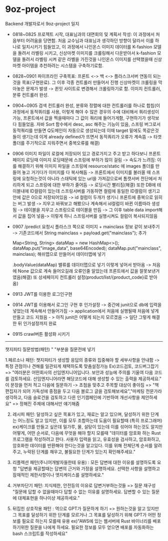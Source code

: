 # 9oz-project
Backend 개발자로서 9oz-project 일지

+ 0818~0825 프로젝트 시작, 대표님과의 대면회의 및 계획서 작성: 이 과정에서 처음부터 어려움을 당면함. 처음 교수님과 대표님과 생각하던 방향이 달라서 이를 하나로 일치시키기 힘들었고, 이 과정에서 나인온스 이미지 데이터를 K-fashion 모델을 돌려서 라벨링 시키고, 신상마켓 이미지를 크롤링해서 다운받아서 k-fashion 모델을 돌려서 라벨링 시켜 같은 라벨을 가진것을 나인온스 이미지를 선택했을때 신상마켓 아이템을 추천하려는 시스템을 구축하기로함.

+ 0828~0901 파이프라인 구축목표: 프론트 <-> 백 <-> 플라스크서버 연동이 되는것을 목표(구현완료). 그 이후 각종 컨트롤러 만들어서 진행 신상마켓이 크롤링을 막아놓은 문제가 발생 -> 퀸잇 사이트로 변경해서 크롤링하기로 함. 이미지 컨트롤러, 분류 컨트롤러 완성.

+ 0904~0905 검색 컨트롤러 완성, 분류와 정렬에 대한 컨트롤러를 하나로 합침(이 과정에서 동적쿼리를 사용, 이렇게 해야 수 많은 경우의 수에 대비해서 쿼리생성이 가능, 프론트에서 값을 찍을때마다 그 값이 쿼리에 들어가게함, 구현하기가 생각보다 힘들었음. 자바 Sort 함수에서 desc, asc 해주는 기능이 있음, 스프링 버그로서 동적쿼리를 만들면 Q도메인이 자동으로 생성되는데 이때 target 밑에도 똑같은것들이 생기는데 이게 already defined가 뜨면서 동적쿼리가 오류가 계속뜸 -> 타겟폴더를 주기적으로 지워주면서 중복오류를 해결)

+ 0906 이미지 파일이 로컬에 저장되어 있고 경로가지고 주고 받고 하다보니 프론트 페이지 로딩때 이미지 로딩때문에 스프링에 부하가 많이 걸림 -> 속도가 느려짐: 이를 해결하기 위해 이미지 파일을 스프링에 resource/static 에 images 폴더를 만들어 놓고 거기다가 이미지를 다 복사해둠 -> 프론트에서 이미지를 불러올 때 스프링에 요청하는것이 아니라 스태틱에 있는 url을 가져감으로써 톰캣서버 전단에서 처리하게 되고 스프링에 대한 부하가 줄어듬 -> 로딩시간 빨리짐(해결)
또한 DB에 테이블내에 ID컬럼이 있는데 스프링서버를 가동하면 컬럼에 동일한 ID컬럼이 생기고 안에 값은 0으로 저장되어있음 -> id 컬럼이 두개가 생기니 프론트에 중복으로 읽히는 버그 발생 -> 지우고 바꿔보고 해봤으나 계속해서 id컬럼이 바뀐 이름따라 생성됨 -> 테이블을 지우고 스프링으로 테이블을 만듬 -> 그 이후 table data import해서 값을 집어 넣음-> 이렇게 하니 스프링서버를 실행시켜도 컬럼이 복사되지않음

+ 0907 /predict 요청시 플라스크 쪽으로 이미지 + mainclass 정보 같이 보내주기 -> 기존코드에서 
	String mainclass = payload.get("mainclass"); 추가

	Map<String, String> dataMap = new HashMap<>();
	dataMap.put("image_data", base64Encoded);
	dataMap.put("mainclass", mainclass); 해쉬맵으로 만들어서 데이터맵에 넣기

	.bodyValue(dataMap) 밸류를 데이터맵으로 넣기
	이렇게 넣어서 받아옴 -> 처음에 None 값으로 계속 들어오길래 오류인줄 알았는데 프론트에서 값을 잘못보낸거였음(해결)
	또 상세페이지 컨트롤러 설정(product/list/{product_code}로 받아옴)

+ 0913 JWT를 이용한 로그인구현
+ 0914 JWT를 이용해서 로그인 구현 후 인가설정 -> 중간에 junit으로 db에 입력을 넣었는데 계속해서 안들어가짐 -> application에서 처음에 실행될때 처음에 넣게 만들고 코드 지웠음 - > 아직 junit은 어떻게 되는지 모르겠음 -> 일단 그렇게 해결한 뒤 인가설정까지 완료
+ 0915 crawl버튼 활성화 시키기

------------------------------------
챗지피티 질문방법(패턴) " "부분을 질문전에 넣기


1.페르소나 패턴: 챗지피티가 생성할 응답의 종류와 집중해야 할 세부사항을 안내함 -> 특정 관점이나 견해를 일관되게 채택하도록 맞춤설정가능
Ex)코드검토, 코드버그잡기 => "여러분은 어떤회사의 선임엔지니어입니다. 보안과 성능에 주의를 기울여 다음 코드를 검토하세요. 선임엔지니어라면 해당코드에 대해 생성할 수 있는 출력을 제공하세요."
			이 문장을 먼저 적고 다음에 질문하기 -> 초첨을 맞추고 주목할 대상이 좋아짐
		=> "책 편집자가 되어 가독성에 중점을 두고 다음 블로그 글을 검토해보세요","마케팅 전문가라 생각하고, 다음 슬로건을 검토하고 다른 인기캠페인에 기반하여 개선사항을 제안하세요"
		=> 정해진 주제에 대해서만 얘기해줌

2. 레시피 패턴: 달성하고 싶은 목표가 있고, 재료는 알고 있으며, 달성하기 위한 단계는 어느정도 알고 있지만, 이를 모두 조합하는데 도움이 필요할때 (특히 프로그래머)
ex)케이크를 만들고 싶은데 밀가루, 물, 설탕이 있는데 이를 섞어야 하는것도 알지만 어떻게, 어떤 순서로, 다음에 무엇을 해야 할지 모를때
"데이터를 암호화 하는 Rust 프로그램을 작성하려고 한다. 사용자 입력을 읽고, 유효성을 검사하고, 암호화하고, 암호화한 데이터를 반환해야 한다는것을 알고있다. 
이를 위해 전체단계 순서를 알려주고, 누락된 단계를 채우고, 불필요한 단계가 있는지 확인해주세요."

3. 리플렉션 패턴(주니어개발자들한테 유용) : 모든 답변에 대한 이유를 설명하도록 요청
"답변을 제공할때는 답변의 근거와 가정을 설명하세요. 선택한 사항을 설명하고 잠재적인 제한사항이나 엣지케이스를 설명하세요."

4. 거부차단기 패턴: 지식제한, 안전등의 이유로 답변거부하는것들 => 질문 재구성
"질문에 답할 수 없을때마다 답할 수 없는 이유를 설명하세요. 답변할 수 있는 질문에 대체표현을 하나이상 제공하세요."

5. 뒤집힌 상호작용 패턴 : 역으로 GPT가 질문하게 하기 => 원하는것을 알고 있지만 그 목표를 달성하기 위한 단계를 모르거나 그 목표를 달성하기 위해 GPT가 어떤 정보를 필요로 하는지 모를때 유용
ex)"AWS에 있는 웹서버에 Rust 바이너리를 배포하기위한 질문을 나에게 하세요. 필요한 정보를 모두 얻으면 배포를 자동화하는 bash 스크립트를 작성하세요"
